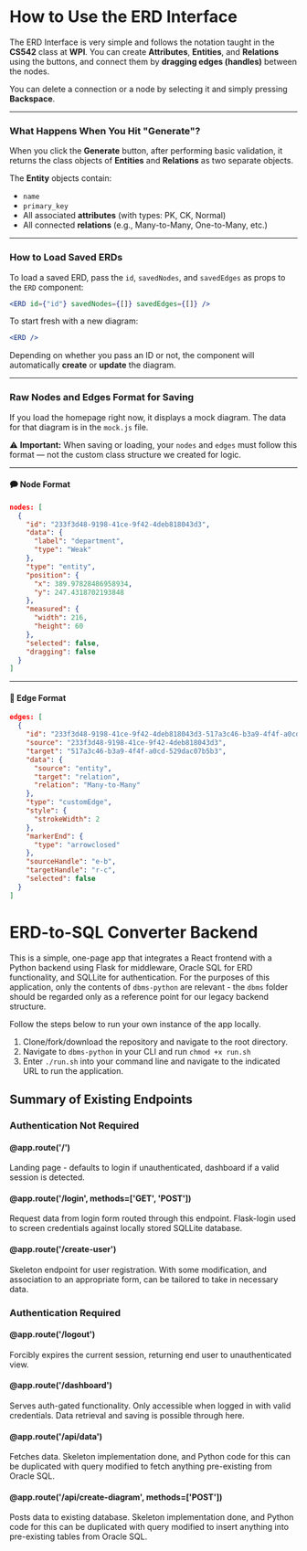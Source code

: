 # How to Use the ERD Interface

The ERD Interface is very simple and follows the notation taught in the **CS542** class at **WPI**. You can create **Attributes**, **Entities**, and **Relations** using the buttons, and connect them by **dragging edges (handles)** between the nodes.

You can delete a connection or a node by selecting it and simply pressing **Backspace**.

---

### What Happens When You Hit "Generate"?

When you click the **Generate** button, after performing basic validation, it returns the class objects of **Entities** and **Relations** as two separate objects.

The **Entity** objects contain:
- `name`
- `primary_key`
- All associated **attributes** (with types: PK, CK, Normal)
- All connected **relations** (e.g., Many-to-Many, One-to-Many, etc.)

---

### How to Load Saved ERDs

To load a saved ERD, pass the `id`, `savedNodes`, and `savedEdges` as props to the `ERD` component:

```jsx
<ERD id={"id"} savedNodes={[]} savedEdges={[]} />
```

To start fresh with a new diagram:

```jsx
<ERD />
```

Depending on whether you pass an ID or not, the component will automatically **create** or **update** the diagram.

---

### Raw Nodes and Edges Format for Saving

If you load the homepage right now, it displays a mock diagram. The data for that diagram is in the `mock.js` file.

⚠️ **Important:** When saving or loading, your `nodes` and `edges` must follow this format — not the custom class structure we created for logic.

---

#### 🗭 Node Format

```json
nodes: [
  {
    "id": "233f3d48-9198-41ce-9f42-4deb818043d3",
    "data": {
      "label": "department",
      "type": "Weak"
    },
    "type": "entity",
    "position": {
      "x": 389.97828486958934,
      "y": 247.4318702193848
    },
    "measured": {
      "width": 216,
      "height": 60
    },
    "selected": false,
    "dragging": false
  }
]
```

---

#### 🗾 Edge Format

```json
edges: [
  {
    "id": "233f3d48-9198-41ce-9f42-4deb818043d3-517a3c46-b3a9-4f4f-a0cd-529dac07b5b3",
    "source": "233f3d48-9198-41ce-9f42-4deb818043d3",
    "target": "517a3c46-b3a9-4f4f-a0cd-529dac07b5b3",
    "data": {
      "source": "entity",
      "target": "relation",
      "relation": "Many-to-Many"
    },
    "type": "customEdge",
    "style": {
      "strokeWidth": 2
    },
    "markerEnd": {
      "type": "arrowclosed"
    },
    "sourceHandle": "e-b",
    "targetHandle": "r-c",
    "selected": false
  }
]
```



# ERD-to-SQL Converter Backend
This is a simple, one-page app that integrates a React frontend with a Python backend using Flask for middleware, Oracle SQL for ERD functionality, and SQLLite for authentication.
For the purposes of this application, only the contents of `dbms-python` are relevant - the `dbms` folder should be regarded only as a reference point for our legacy backend structure.

Follow the steps below to run your own instance of the app locally.

1. Clone/fork/download the repository and navigate to the root directory.
2. Navigate to `dbms-python` in your CLI and run `chmod +x run.sh`
3. Enter `./run.sh` into your command line and navigate to the indicated URL to run the application.

## Summary of Existing Endpoints
### Authentication Not Required
#### @app.route('/')
Landing page - defaults to login if unauthenticated, dashboard if a valid session is detected.
#### @app.route('/login', methods=['GET', 'POST'])
Request data from login form routed through this endpoint. Flask-login used to screen credentials against locally stored SQLLite database.
#### @app.route('/create-user')
Skeleton endpoint for user registration. With some modification, and association to an appropriate form, can be tailored to take in necessary data.

### Authentication Required
#### @app.route('/logout')
Forcibly expires the current session, returning end user to unauthenticated view.
#### @app.route('/dashboard')
Serves auth-gated functionality. Only accessible when logged in with valid credentials. Data retrieval and saving is possible through here.
#### @app.route('/api/data')
Fetches data. Skeleton implementation done, and Python code for this can be duplicated with query modified to fetch anything pre-existing from Oracle SQL.
#### @app.route('/api/create-diagram', methods=['POST'])
Posts data to existing database. Skeleton implementation done, and Python code for this can be duplicated with query modified to insert anything into pre-existing tables from Oracle SQL.
